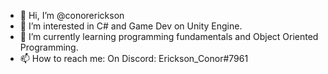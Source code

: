 - 👋 Hi, I’m @conorerickson
- 👀 I’m interested in C# and Game Dev on Unity Engine.
- 🌱 I’m currently learning programming fundamentals and Object Oriented Programming.
- 📫 How to reach me: On Discord: Erickson_Conor#7961

<!---
conorerickson/conorerickson is a ✨ special ✨ repository because its `README.md` (this file) appears on your GitHub profile.
You can click the Preview link to take a look at your changes.
--->

